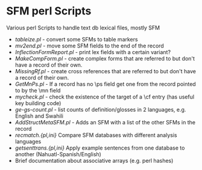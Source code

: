 # SFM perl Scripts
Various perl Scripts to handle text db lexical files, mostly SFM

 * *tableize.pl* - convert some SFMs to table markers
 * *mv2end.pl* - move some SFM fields to the end of the record
 * *InflectionFormReport.pl* - print lex fields with a certain variant?
 * *MakeCompForm.pl* - create complex forms that are referred to but don't have a record of their own.
 * *MissingRf.pl* - create cross references that are referred to but don't have a record of their own.
 * *GetMnPs.pl* - If a record has no \ps field get one from the record pointed to by the \mn field
 * *mycheck.pl* - check the existence of the target of a \cf entry (has useful key building code)
 * *ge-gs-count.pl* - list counts of definition/glosses in 2 languages, e.g. English and Swahili
 * *AddStructMetaSFM.pl* - Adds an SFM with a list of the other SFMs in the record
 * *recmatch.{pl,ini}* Compare SFM databases with different analysis languages
 * *getsenttrans.{pl,ini}* Apply example sentences from one database to another (Nahuatl-Spanish/English)
 * Brief documentation about associative arrays (e.g. perl hashes)
